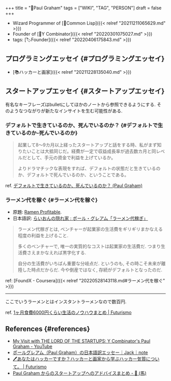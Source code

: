 +++
title = "👨Paul Graham"
tags = ["WIKI", "TAG", "PERSON"]
draft = false
+++

-   Wizard Programmer of [📝Common Lisp]({{< relref "20211211065629.md" >}})
-   Founder of [📝Y Combinator]({{< relref "20220301075027.md" >}})
-   tags: [🏷Founder]({{< relref "20220406175843.md" >}})


## プログラミングエッセイ {#プログラミングエッセイ}

-   [📚ハッカーと画家]({{< relref "20211228135040.md" >}})


## スタートアップエッセイ {#スタートアップエッセイ}

有名なキーフレーズはbulletにしてほかのノートから参照できるようにする. そのようなつながりが新たなインサイトを生む可能性がある.


### デフォルトで生きているのか、死んでいるのか？ {#デフォルトで生きているのか-死んでいるのか}

> 起業して8～9カ月以上経ったスタートアップと話をする時、私がまず知りたいことは大抵同じだ。経費が一定で収益成長率が過去数カ月と同レベルだとして、手元の資金で利益を上げているか。
>
> よりドラマチックな表現をすれば、デフォルトの状態だと生きているのか、デフォルトで死んでいるのか、ということである。

ref. [デフォルトで生きているのか、死んでいるのか？ (Paul Graham)](https://review.foundx.jp/entry/default_alive_or_default_dead#.Yo4xog1Y0No.twitter)


### ラーメン代を稼ぐ {#ラーメン代を稼ぐ}

-   原題: [Ramen Profitable](http://www.paulgraham.com/ramenprofitable.html).
-   日本語訳: [らいおんの隠れ家 : ポール・グレアム「ラーメン代稼ぎ」](http://blog.livedoor.jp/lionfan/archives/52682058.html)

> ラーメン代稼ぎとは, ベンチャーが起業家の生活費をギリギリまかなえる程度の利益を上げること.
>
> 多くのベンチャーで, 唯一の実質的なコストは起業家の生活費だ. つまり生活費さえまかなえれば黒字化する.
>
> 自分の生活費がいちばん重要な分岐点だ. というのも, その時こそ未来が離陸した時点だからだ. 今や倒産ではなく, 存続がデフォルトとなったのだ.

ref:  [FoundX - Coursera]({{< relref "20220528143118.md#ラーメン代を稼ぐ" >}})

---

ここでいうラーメンとはインスタントラーメンなので数百円.

ref. [1ヶ月食費6000円くらい生活のノウハウまとめ | Futurismo](https://futurismo.biz/how-to-survive-eating-under-10000/)


## References {#references}

-   [My Visit with THE LORD OF THE STARTUPS: Y Combinator's Paul Graham - YouTube](https://www.youtube.com/watch?v=6h8o_GEEEtw)
-   [ポールグレアム（Paul Graham）の日本語訳エッセー｜Jack｜note](https://note.com/tokyojack/m/m7df6bfb75db4)
-   [🖊あなたはハッカーですか？ハッカーと画家から学ぶハッカー気質について。 | Futurismo](https://futurismo.biz/archives/5692/)
-   [Paul Graham からのスタートアップへのアドバイスまとめ - 🐴 (馬)](https://blog.takaumada.com/entry/advice-from-paul-graham)

